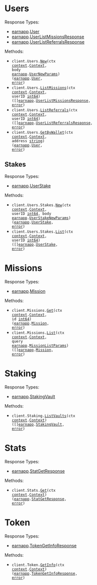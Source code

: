 # Users

Response Types:

- <a href="https://pkg.go.dev/github.com/BoomchainLabs/release-please">earnapp</a>.<a href="https://pkg.go.dev/github.com/BoomchainLabs/release-please#User">User</a>
- <a href="https://pkg.go.dev/github.com/BoomchainLabs/release-please">earnapp</a>.<a href="https://pkg.go.dev/github.com/BoomchainLabs/release-please#UserListMissionsResponse">UserListMissionsResponse</a>
- <a href="https://pkg.go.dev/github.com/BoomchainLabs/release-please">earnapp</a>.<a href="https://pkg.go.dev/github.com/BoomchainLabs/release-please#UserListReferralsResponse">UserListReferralsResponse</a>

Methods:

- <code title="post /users">client.Users.<a href="https://pkg.go.dev/github.com/BoomchainLabs/release-please#UserService.New">New</a>(ctx <a href="https://pkg.go.dev/context">context</a>.<a href="https://pkg.go.dev/context#Context">Context</a>, body <a href="https://pkg.go.dev/github.com/BoomchainLabs/release-please">earnapp</a>.<a href="https://pkg.go.dev/github.com/BoomchainLabs/release-please#UserNewParams">UserNewParams</a>) (<a href="https://pkg.go.dev/github.com/BoomchainLabs/release-please">earnapp</a>.<a href="https://pkg.go.dev/github.com/BoomchainLabs/release-please#User">User</a>, <a href="https://pkg.go.dev/builtin#error">error</a>)</code>
- <code title="get /users/{userId}/missions">client.Users.<a href="https://pkg.go.dev/github.com/BoomchainLabs/release-please#UserService.ListMissions">ListMissions</a>(ctx <a href="https://pkg.go.dev/context">context</a>.<a href="https://pkg.go.dev/context#Context">Context</a>, userID <a href="https://pkg.go.dev/builtin#int64">int64</a>) ([]<a href="https://pkg.go.dev/github.com/BoomchainLabs/release-please">earnapp</a>.<a href="https://pkg.go.dev/github.com/BoomchainLabs/release-please#UserListMissionsResponse">UserListMissionsResponse</a>, <a href="https://pkg.go.dev/builtin#error">error</a>)</code>
- <code title="get /users/{userId}/referrals">client.Users.<a href="https://pkg.go.dev/github.com/BoomchainLabs/release-please#UserService.ListReferrals">ListReferrals</a>(ctx <a href="https://pkg.go.dev/context">context</a>.<a href="https://pkg.go.dev/context#Context">Context</a>, userID <a href="https://pkg.go.dev/builtin#int64">int64</a>) ([]<a href="https://pkg.go.dev/github.com/BoomchainLabs/release-please">earnapp</a>.<a href="https://pkg.go.dev/github.com/BoomchainLabs/release-please#UserListReferralsResponse">UserListReferralsResponse</a>, <a href="https://pkg.go.dev/builtin#error">error</a>)</code>
- <code title="get /users/wallet/{address}">client.Users.<a href="https://pkg.go.dev/github.com/BoomchainLabs/release-please#UserService.GetByWallet">GetByWallet</a>(ctx <a href="https://pkg.go.dev/context">context</a>.<a href="https://pkg.go.dev/context#Context">Context</a>, address <a href="https://pkg.go.dev/builtin#string">string</a>) (<a href="https://pkg.go.dev/github.com/BoomchainLabs/release-please">earnapp</a>.<a href="https://pkg.go.dev/github.com/BoomchainLabs/release-please#User">User</a>, <a href="https://pkg.go.dev/builtin#error">error</a>)</code>

## Stakes

Response Types:

- <a href="https://pkg.go.dev/github.com/BoomchainLabs/release-please">earnapp</a>.<a href="https://pkg.go.dev/github.com/BoomchainLabs/release-please#UserStake">UserStake</a>

Methods:

- <code title="post /users/{userId}/stakes">client.Users.Stakes.<a href="https://pkg.go.dev/github.com/BoomchainLabs/release-please#UserStakeService.New">New</a>(ctx <a href="https://pkg.go.dev/context">context</a>.<a href="https://pkg.go.dev/context#Context">Context</a>, userID <a href="https://pkg.go.dev/builtin#int64">int64</a>, body <a href="https://pkg.go.dev/github.com/BoomchainLabs/release-please">earnapp</a>.<a href="https://pkg.go.dev/github.com/BoomchainLabs/release-please#UserStakeNewParams">UserStakeNewParams</a>) (<a href="https://pkg.go.dev/github.com/BoomchainLabs/release-please">earnapp</a>.<a href="https://pkg.go.dev/github.com/BoomchainLabs/release-please#UserStake">UserStake</a>, <a href="https://pkg.go.dev/builtin#error">error</a>)</code>
- <code title="get /users/{userId}/stakes">client.Users.Stakes.<a href="https://pkg.go.dev/github.com/BoomchainLabs/release-please#UserStakeService.List">List</a>(ctx <a href="https://pkg.go.dev/context">context</a>.<a href="https://pkg.go.dev/context#Context">Context</a>, userID <a href="https://pkg.go.dev/builtin#int64">int64</a>) ([]<a href="https://pkg.go.dev/github.com/BoomchainLabs/release-please">earnapp</a>.<a href="https://pkg.go.dev/github.com/BoomchainLabs/release-please#UserStake">UserStake</a>, <a href="https://pkg.go.dev/builtin#error">error</a>)</code>

# Missions

Response Types:

- <a href="https://pkg.go.dev/github.com/BoomchainLabs/release-please">earnapp</a>.<a href="https://pkg.go.dev/github.com/BoomchainLabs/release-please#Mission">Mission</a>

Methods:

- <code title="get /missions/{id}">client.Missions.<a href="https://pkg.go.dev/github.com/BoomchainLabs/release-please#MissionService.Get">Get</a>(ctx <a href="https://pkg.go.dev/context">context</a>.<a href="https://pkg.go.dev/context#Context">Context</a>, id <a href="https://pkg.go.dev/builtin#int64">int64</a>) (<a href="https://pkg.go.dev/github.com/BoomchainLabs/release-please">earnapp</a>.<a href="https://pkg.go.dev/github.com/BoomchainLabs/release-please#Mission">Mission</a>, <a href="https://pkg.go.dev/builtin#error">error</a>)</code>
- <code title="get /missions">client.Missions.<a href="https://pkg.go.dev/github.com/BoomchainLabs/release-please#MissionService.List">List</a>(ctx <a href="https://pkg.go.dev/context">context</a>.<a href="https://pkg.go.dev/context#Context">Context</a>, query <a href="https://pkg.go.dev/github.com/BoomchainLabs/release-please">earnapp</a>.<a href="https://pkg.go.dev/github.com/BoomchainLabs/release-please#MissionListParams">MissionListParams</a>) ([]<a href="https://pkg.go.dev/github.com/BoomchainLabs/release-please">earnapp</a>.<a href="https://pkg.go.dev/github.com/BoomchainLabs/release-please#Mission">Mission</a>, <a href="https://pkg.go.dev/builtin#error">error</a>)</code>

# Staking

Response Types:

- <a href="https://pkg.go.dev/github.com/BoomchainLabs/release-please">earnapp</a>.<a href="https://pkg.go.dev/github.com/BoomchainLabs/release-please#StakingVault">StakingVault</a>

Methods:

- <code title="get /staking/vaults">client.Staking.<a href="https://pkg.go.dev/github.com/BoomchainLabs/release-please#StakingService.ListVaults">ListVaults</a>(ctx <a href="https://pkg.go.dev/context">context</a>.<a href="https://pkg.go.dev/context#Context">Context</a>) ([]<a href="https://pkg.go.dev/github.com/BoomchainLabs/release-please">earnapp</a>.<a href="https://pkg.go.dev/github.com/BoomchainLabs/release-please#StakingVault">StakingVault</a>, <a href="https://pkg.go.dev/builtin#error">error</a>)</code>

# Stats

Response Types:

- <a href="https://pkg.go.dev/github.com/BoomchainLabs/release-please">earnapp</a>.<a href="https://pkg.go.dev/github.com/BoomchainLabs/release-please#StatGetResponse">StatGetResponse</a>

Methods:

- <code title="get /stats">client.Stats.<a href="https://pkg.go.dev/github.com/BoomchainLabs/release-please#StatService.Get">Get</a>(ctx <a href="https://pkg.go.dev/context">context</a>.<a href="https://pkg.go.dev/context#Context">Context</a>) (<a href="https://pkg.go.dev/github.com/BoomchainLabs/release-please">earnapp</a>.<a href="https://pkg.go.dev/github.com/BoomchainLabs/release-please#StatGetResponse">StatGetResponse</a>, <a href="https://pkg.go.dev/builtin#error">error</a>)</code>

# Token

Response Types:

- <a href="https://pkg.go.dev/github.com/BoomchainLabs/release-please">earnapp</a>.<a href="https://pkg.go.dev/github.com/BoomchainLabs/release-please#TokenGetInfoResponse">TokenGetInfoResponse</a>

Methods:

- <code title="get /token/info">client.Token.<a href="https://pkg.go.dev/github.com/BoomchainLabs/release-please#TokenService.GetInfo">GetInfo</a>(ctx <a href="https://pkg.go.dev/context">context</a>.<a href="https://pkg.go.dev/context#Context">Context</a>) (<a href="https://pkg.go.dev/github.com/BoomchainLabs/release-please">earnapp</a>.<a href="https://pkg.go.dev/github.com/BoomchainLabs/release-please#TokenGetInfoResponse">TokenGetInfoResponse</a>, <a href="https://pkg.go.dev/builtin#error">error</a>)</code>
